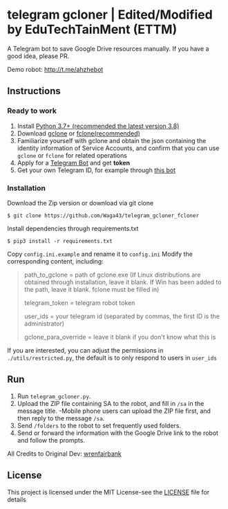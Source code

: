# telegram gcloner | Edited/Modified by EduTechTainMent (ETTM)

A Telegram bot to save Google Drive resources manually. If you have a good idea, please PR.

Demo robot: http://t.me/ahzhebot

## Instructions

### Ready to work

1. Install [Python 3.7+ (recommended the latest version 3.8)](https://www.python.org/downloads/)
2. Download [gclone](https://github.com/donwa/gclone/releases) or [fclone(recommended)](https://github.com/mawaya/rclone/releases)
3. Familiarize yourself with gclone and obtain the json containing the identity information of Service Accounts, and confirm that you can use `gclone` or `fclone` for related operations
4. Apply for a [Telegram Bot](https://core.telegram.org/bots#6-botfather) and get **token**
5. Get your own Telegram ID, for example through [this bot](https://t.me/userinfobot)

### Installation

Download the Zip version or download via git clone
```
$ git clone https://github.com/Waga43/telegram_gcloner_fcloner
```
Install dependencies through requirements.txt
```
$ pip3 install -r requirements.txt
```
Copy `config.ini.example` and rename it to `config.ini`
Modify the corresponding content, including:

> path_to_gclone = path of gclone.exe (If Linux distributions are obtained through installation, leave it blank. If Win has been added to the path, leave it blank. fclone must be filled in)
>
> telegram_token = telegram robot token
>
> user_ids = your telegram id (separated by commas, the first ID is the administrator)
>
> gclone_para_override = leave it blank if you don't know what this is

If you are interested, you can adjust the permissions in `./utils/restricted.py`, the default is to only respond to users in `user_ids`

## Run

1. Run `telegram_gcloner.py`.
2. Upload the ZIP file containing SA to the robot, and fill in `/sa` in the message title.
   -Mobile phone users can upload the ZIP file first, and then reply to the message `/sa`.
3. Send `/folders` to the robot to set frequently used folders.
4. Send or forward the information with the Google Drive link to the robot and follow the prompts.

All Credits to Original Dev: [wrenfairbank](https://github.com/wrenfairbank/telegram_gcloner)

## License

This project is licensed under the MIT License-see the [LICENSE](LICENSE) file for details
